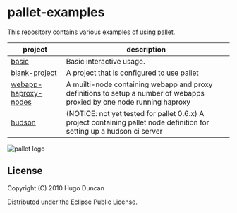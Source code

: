 # pallet-examples

This repository contains various examples of using
[pallet](https://github.com/pallet/pallet).

<table>
  <thead><tr><th>project</th><th>description</th></tr></thead>
  <tbody>
    <tr>
      <td><a href="pallet-examples/tree/develop/basic/">basic</a></td>
      <td>Basic interactive usage.</td>
    </tr>
    <tr>
      <td><a href="pallet-examples/tree/develop/blank-project/">blank-project</a></td>
      <td>A project that is configured to use pallet</td>
    </tr>
    <tr>
        <td><a href="pallet-examples/tree/develop/webapp-haproxy-nodes/">webapp-haproxy-nodes</a></td>
        <td>A muilti-node containing webapp and proxy definitions to setup a number of webapps proxied by one node running haproxy</td>
    </tr>
    <tr>
      <td><a href="pallet-examples/tree/develop/hudson/">hudson</a></td>
      <td>(NOTICE: not yet tested for pallet 0.6.x) A project containing pallet node definition for setting up a hudson ci server</td>
    </tr>
  </tbody>
</table>

![pallet logo](https://github.com/downloads/pallet/pallet/pallet-logo.png)

## License

Copyright (C) 2010 Hugo Duncan

Distributed under the Eclipse Public License.
